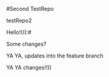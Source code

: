 #Second TestRepo

testRepo2

Hello!(((:#

Some changes?


YA YA, updates into the feature branch


YA YA changes!!))
